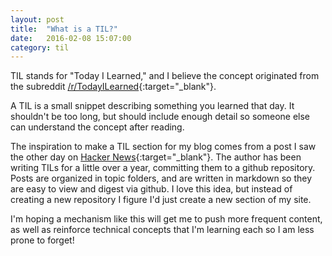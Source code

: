 ```yaml
---
layout: post
title:  "What is a TIL?"
date:   2016-02-08 15:07:00
category: til
---
```


TIL stands for "Today I Learned," and I believe the concept originated from the subreddit [/r/TodayILearned][til]{:target="_blank"}.

A TIL is a small snippet describing something you learned that day. It shouldn't be too long, but should include enough detail so someone else can understand the concept after reading.

The inspiration to make a TIL section for my blog comes from a post I saw the other day on [Hacker News][show-hn]{:target="_blank"}. The author has been writing TILs for a little over a year, committing them to a github repository. Posts are organized in topic folders, and are written in markdown so they are easy to view and digest via github. I love this idea, but instead of creating a new repository I figure I'd just create a new section of my site.

I'm hoping a mechanism like this will get me to push more frequent content, as well as reinforce technical concepts that I'm learning each so I am less prone to forget!


[til]:      https://www.reddit.com/r/todayilearned
[show-hn]:  https://news.ycombinator.com/item?id=11068902
